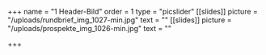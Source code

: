 +++
name = "1 Header-Bild"
order = 1
type = "picslider"
[[slides]]
picture = "/uploads/rundbrief_img_1027-min.jpg"
text = ""
[[slides]]
picture = "/uploads/prospekte_img_1026-min.jpg"
text = ""

+++

